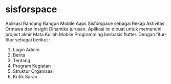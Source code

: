 # sisforspace
Aplikasi Rancang Bangun Mobile Aaps Sisforspace sebagai Rekap Aktivitas Ormawa dan Insight Dinamika jurusan. Aplikasi ini dibuat untuk memenuhi project akhir Mata Kuliah Mobile Programming berbasis flutter. Dengan fitur-fitur sebagai berikut :
1. Login Admin
2. Berita
3. Tentang
4. Program Kegiatan
5. Struktur Organisasi
6. Kritik Saran
